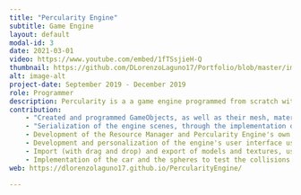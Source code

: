 ```yaml
---
title: "Percularity Engine"
subtitle: Game Engine
layout: default
modal-id: 3
date: 2021-03-01
video: https://www.youtube.com/embed/1fTSsjieH-Q
thumbnail: https://github.com/DLorenzoLaguno17/Portfolio/blob/master/img/portfolio/Percularity.gif?raw=true
alt: image-alt
project-date: September 2019 - December 2019
role: Programmer
description: Percularity is a a game engine programmed from scratch with C++ using open third-party libraries. It was developed in third course by two students. The purpouse of the subject was to build a game engine useful enough it could allow us to develop a game with the whole class as a big team. Using pairs, each team developed their own version of the program with the idea of mergeing the best parts of each of them into the best game engine we could get.
contribution: 
    - "Created and programmed GameObjects, as well as their mesh, material and rigidbody components. I also programmed how are they seen in the hierarchy"    
    - "Serialization of the engine scenes, through the implementation of a save and load of scene files using JSON."
    - Development of the Resource Manager and Percularity Engine's own file format.
    - Development and personalization of the engine's user interface using Dear ImGui.
    - Import (with drag and drop) and export of models and textures, using Assimp and DevIL respectively.
    - Implementation of the car and the spheres to test the collisions and physics of the scene.
web: https://dlorenzolaguno17.github.io/PercularityEngine/

---
```

